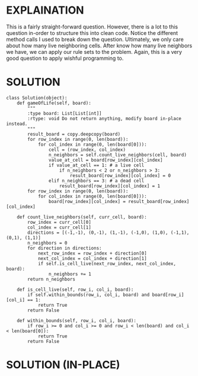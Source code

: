 # EXPLAINATION
This is a fairly straight-forward question. However, there is a lot to this question in-order to structure this into clean code. Notice the different method calls I used to break down the question. Ultimately, we only care about how many live neighboring cells. After know how many live neighbors we have, we can apply our rule sets to the problem. Again, this is a very good question to apply wishful programming to.


# SOLUTION
```
class Solution(object):
    def gameOfLife(self, board):
        """
        :type board: List[List[int]]
        :rtype: void Do not return anything, modify board in-place instead.
        """
        result_board = copy.deepcopy(board)
        for row_index in range(0, len(board)):
            for col_index in range(0, len(board[0])):
                cell = (row_index, col_index)
                n_neighbors = self.count_live_neighbors(cell, board)
                value_at_cell = board[row_index][col_index]
                if value_at_cell == 1: # a live cell
                    if n_neighbors < 2 or n_neighbors > 3:
                        result_board[row_index][col_index] = 0
                elif n_neighbors == 3: # a dead cell
                    result_board[row_index][col_index] = 1
        for row_index in range(0, len(board)):
            for col_index in range(0, len(board[0])):
                board[row_index][col_index] = result_board[row_index][col_index]
    
    def count_live_neighbors(self, curr_cell, board):
        row_index = curr_cell[0]
        col_index = curr_cell[1]
        directions = [(-1,-1), (0,-1), (1,-1), (-1,0), (1,0), (-1,1), (0,1), (1,1)]
        n_neighbors = 0
        for direction in directions:
            next_row_index = row_index + direction[0]
            next_col_index = col_index + direction[1]
            if self.is_cell_live(next_row_index, next_col_index, board):
                n_neighbors += 1
        return n_neighbors
    
    def is_cell_live(self, row_i, col_i, board):
        if self.within_bounds(row_i, col_i, board) and board[row_i][col_i] == 1:
            return True
        return False
                
    def within_bounds(self, row_i, col_i, board):
        if row_i >= 0 and col_i >= 0 and row_i < len(board) and col_i < len(board[0]):
            return True
        return False
```
# SOLUTION (IN-PLACE)
```

```
